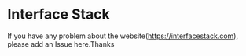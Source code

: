 # Interface Stack
If you have any problem about the website(https://interfacestack.com), please add an Issue here.Thanks
